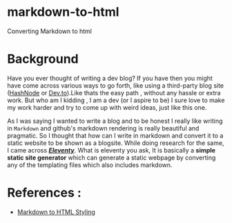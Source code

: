 # markdown-to-html
Converting Markdown to html

# Background

Have you ever thought of writing a dev blog? If you have then you might have come across various ways to go forth, like using a third-party blog site ([HashNode](https://hashnode.com/) or [Dev.to](https://dev.to/)).Like thats the easy path , without any hassle or extra work. But who am I kidding , I am a dev (or I aspire to be) I sure love to make my work harder and try to come up with weird ideas, just like this one.

As I was saying I wanted to write a blog and to be honest I really like writing in ```Markdown``` and github's markdown rendering is really beautiful and pragmatic. So I thought that how can I write in markdown and convert it to a static website to be shown as a blogsite. While doing research for the same, I came across ***[Eleventy](https://www.11ty.dev/)***. What is eleventy you ask, It is basically a **simple static site generator** which can generate a static webpage by converting any of the templating files which also includes markdown.  


# References :

- [Markdown to HTML Styling](https://github.com/KrauseFx/markdown-to-html-github-style/)